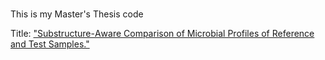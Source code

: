 # 
This is my Master's Thesis code

Title:
["Substructure-Αware Comparison of Microbial Profiles of Reference and Test Samples."](https://apothesis.eap.gr/handle/repo/50270)

